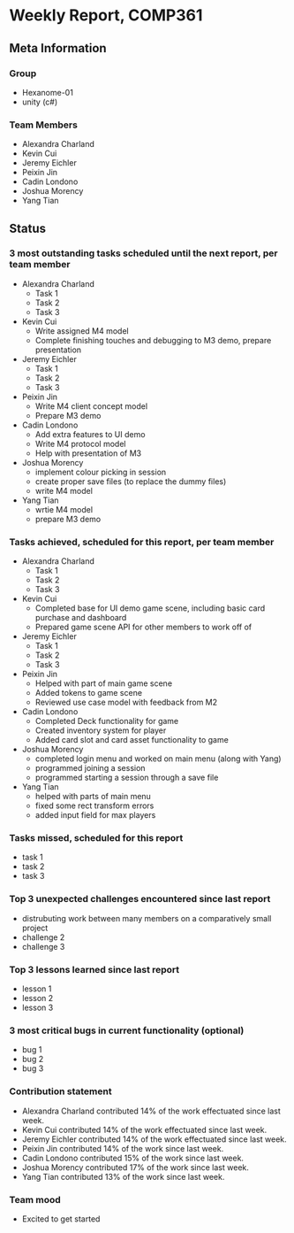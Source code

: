 # Weekly Report, COMP361

## Meta Information

### Group

 * Hexanome-01
 * unity (c#)

### Team Members

 * Alexandra Charland
 * Kevin Cui
 * Jeremy Eichler
 * Peixin Jin
 * Cadin Londono
 * Joshua Morency
 * Yang Tian

## Status

### 3 most outstanding tasks scheduled until the next report, per team member

 * Alexandra Charland
   * Task 1
   * Task 2
   * Task 3
 * Kevin Cui
   * Write assigned M4 model
   * Complete finishing touches and debugging to M3 demo, prepare presentation
 * Jeremy Eichler
   * Task 1
   * Task 2
   * Task 3
 * Peixin Jin
   * Write M4 client concept model
   * Prepare M3 demo
 * Cadin Londono
   * Add extra features to UI demo
   * Write M4 protocol model
   * Help with presentation of M3
 * Joshua Morency
   * implement colour picking in session
   * create proper save files (to replace the dummy files)
   * write M4 model
 * Yang Tian
   * wrtie M4 model
   * prepare M3 demo

### Tasks achieved, scheduled for this report, per team member

 * Alexandra Charland
   * Task 1
   * Task 2
   * Task 3
 * Kevin Cui
   * Completed base for UI demo game scene, including basic card purchase and dashboard
   * Prepared game scene API for other members to work off of
 * Jeremy Eichler
   * Task 1
   * Task 2
   * Task 3
 * Peixin Jin
   * Helped with part of main game scene
   * Added tokens to game scene
   * Reviewed use case model with feedback from M2
 * Cadin Londono
   * Completed Deck functionality for game
   * Created inventory system for player
   * Added card slot and card asset functionality to game
 * Joshua Morency
   * completed login menu and worked on main menu (along with Yang)
   * programmed joining a session
   * programmed starting a session through a save file
 * Yang Tian
   * helped with parts of main menu
   * fixed some rect transform errors
   * added input field for max players

### Tasks missed, scheduled for this report

 * task 1
 * task 2
 * task 3

### Top 3 unexpected challenges encountered since last report

 * distrubuting work between many members on a comparatively small project
 * challenge 2
 * challenge 3

### Top 3 lessons learned since last report

 * lesson 1
 * lesson 2
 * lesson 3

### 3 most critical bugs in current functionality (optional)

 * bug 1
 * bug 2
 * bug 3

### Contribution statement

 * Alexandra Charland contributed 14% of the work effectuated since last week.
 * Kevin Cui contributed 14% of the work effectuated since last week.
 * Jeremy Eichler contributed 14% of the work effectuated since last week.
 * Peixin Jin contributed 14% of the work since last week.
 * Cadin Londono contributed 15% of the work since last week.
 * Joshua Morency contributed 17% of the work since last week.
 * Yang Tian contributed 13% of the work since last week.

### Team mood

 * Excited to get started
